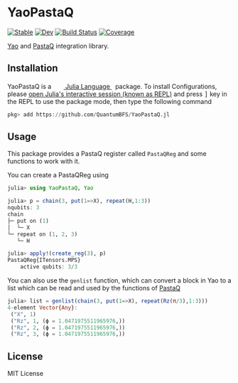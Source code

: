 # YaoPastaQ

[![Stable](https://img.shields.io/badge/docs-stable-blue.svg)](https://QuantumBFS.github.io/YaoPastaQ.jl/stable)
[![Dev](https://img.shields.io/badge/docs-dev-blue.svg)](https://QuantumBFS.github.io/YaoPastaQ.jl/dev)
[![Build Status](https://github.com/QuantumBFS/YaoPastaQ.jl/workflows/CI/badge.svg)](https://github.com/QuantumBFS/YaoPastaQ.jl/actions)
[![Coverage](https://codecov.io/gh/QuantumBFS/YaoPastaQ.jl/branch/master/graph/badge.svg)](https://codecov.io/gh/QuantumBFS/YaoPastaQ.jl)

[Yao](https://github.com/QuantumBFS/Yao.jl) and [PastaQ](https://github.com/GTorlai/PastaQ.jl) integration library.

## Installation

<p>
YaoPastaQ is a &nbsp;
    <a href="https://julialang.org">
        <img src="https://raw.githubusercontent.com/JuliaLang/julia-logo-graphics/master/images/julia.ico" width="16em">
        Julia Language
    </a>
    &nbsp; package. To install Configurations,
    please <a href="https://docs.julialang.org/en/v1/manual/getting-started/">open
    Julia's interactive session (known as REPL)</a> and press <kbd>]</kbd> key in the REPL to use the package mode, then type the following command
</p>

```julia
pkg> add https://github.com/QuantumBFS/YaoPastaQ.jl
```
## Usage

This package provides a PastaQ register called `PastaQReg` and some functions to work with it. 

You can create a PastaQReg using

```julia
julia> using YaoPastaQ, Yao

julia> p = chain(3, put(1=>X), repeat(H,1:3))
nqubits: 3
chain
├─ put on (1)
│  └─ X
└─ repeat on (1, 2, 3)
   └─ H

julia> apply!(create_reg(3), p)
PastaQReg{ITensors.MPS}
    active qubits: 3/3
```

You can also use the `genlist` function, which can convert a block in Yao to a list which can be read and used by the functions of [PastaQ](https://github.com/GTorlai/PastaQ.jl)
```julia
julia> list = genlist(chain(3, put(1=>X), repeat(Rz(π/3),1:3)))
4-element Vector{Any}:
 ("X", 1)
 ("Rz", 1, (ϕ = 1.0471975511965976,))
 ("Rz", 2, (ϕ = 1.0471975511965976,))
 ("Rz", 3, (ϕ = 1.0471975511965976,))
```

## License

MIT License


